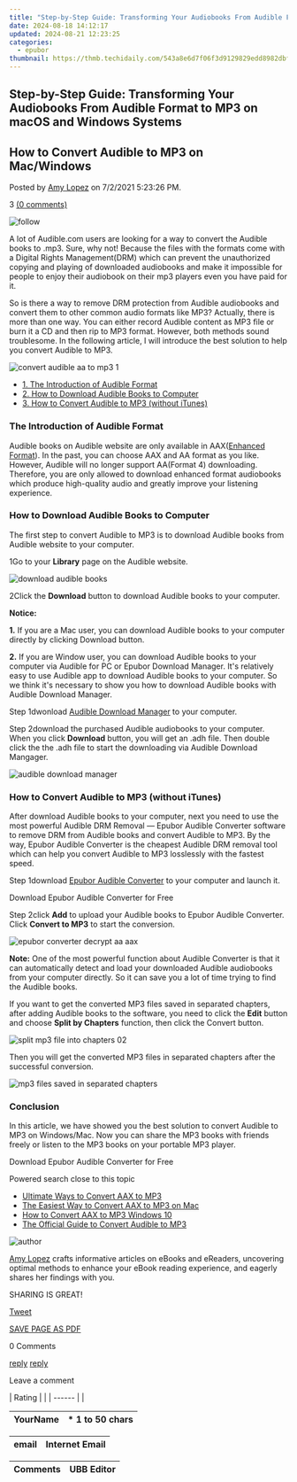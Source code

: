 ```yaml
---
title: "Step-by-Step Guide: Transforming Your Audiobooks From Audible Format to MP3 on macOS and Windows Systems"
date: 2024-08-18 14:12:17
updated: 2024-08-21 12:23:25
categories:
  - epubor
thumbnail: https://thmb.techidaily.com/543a8e6d7f06f3d9129829edd8982dbf9c6a6048e52160481e81c4276bc515b3.jpg
---
```


## Step-by-Step Guide: Transforming Your Audiobooks From Audible Format to MP3 on macOS and Windows Systems

## How to Convert Audible to MP3 on Mac/Windows

Posted by [Amy Lopez](https://shorturl.at/bmsEO) on 7/2/2021 5:23:26 PM.

3 [(0 comments)](http://www.epubor.com/#comment-area) 



![follow](http://www.epubor.com/images/follow.png)

A lot of Audible.com users are looking for a way to convert the Audible books to .mp3\. Sure, why not! Because the files with the formats come with a Digital Rights Management(DRM) which can prevent the unauthorized copying and playing of downloaded audiobooks and make it impossible for people to enjoy their audiobook on their mp3 players even you have paid for it. 

So is there a way to remove DRM protection from Audible audiobooks and convert them to other common audio formats like MP3? Actually, there is more than one way. You can either record Audible content as MP3 file or burn it a CD and then rip to MP3 format. However, both methods sound troublesome. In the following article, I will introduce the best solution to help you convert Audible to MP3.

![convert audible aa to mp3 1](http://www.epubor.com/images/uppic/convert-audible-aa-to-mp3-1.png)

* [1\. The Introduction of Audible Format](https://tools.techidaily.com/epubor/products/)
* [2\. How to Download Audible Books to Computer](https://tools.techidaily.com/epubor/products/)
* [3\. How to Convert Audible to MP3 (without iTunes)](https://tools.techidaily.com/epubor/products/)

### The Introduction of Audible Format

Audible books on Audible website are only available in AAX([Enhanced Format](https://tools.techidaily.com/epubor/products/)). In the past, you can choose AAX and AA format as you like. However, Audible will no longer support AA(Format 4) downloading. Therefore, you are only allowed to download enhanced format audiobooks which produce high-quality audio and greatly improve your listening experience. 

### How to Download Audible Books to Computer

The first step to convert Audible to MP3 is to download Audible books from Audible website to your computer. 

1Go to your **Library** page on the Audible website. 

![download audible books](http://www.epubor.com/images/uppic/download-audible-books-03.png)

2Click the **Download** button to download Audible books to your computer. 

**Notice:** 

**1.** If you are a Mac user, you can download Audible books to your computer directly by clicking Download button.

**2.** If you are Window user, you can download Audible books to your computer via Audible for PC or Epubor Download Manager. It's relatively easy to use Audible app to download Audible books to your computer. So we think it's necessary to show you how to download Audible books with Audible Download Manager.

Step 1dwonload [Audible Download Manager](https://d26m6e6wixvnt0.cloudfront.net/AM50/AudibleDM%5FiTunesSetup.exe?pf%5Frd%5Fp=ca58fcb7-dcd6-4bfe-a126-ae0ee1e800a4&pf%5Frd%5Fr=Z088XYX6DRY9W2EE9WNM&) to your computer.

Step 2download the purchased Audible audiobooks to your computer. When you click **Download** button, you will get an .adh file. Then double click the the .adh file to start the downloading via Audible Download Mangager.

![audible download manager](http://www.epubor.com/images/uppic/audible-download-manager-1.png)

### How to Convert Audible to MP3 (without iTunes) 

After download Audible books to your computer, next you need to use the most powerful Audible DRM Removal — Epubor Audible Converter software to remove DRM from Audible books and convert Audible to MP3\. By the way, Epubor Audible Converter is the cheapest Audible DRM removal tool which can help you convert Audible to MP3 losslessly with the fastest speed. 

Step 1download [Epubor Audible Converter](https://tools.techidaily.com/epubor/audible-converter/) to your computer and launch it.

Download Epubor Audible Converter for Free

[](https://tools.techidaily.com/epubor/audible-converter/) [](https://tools.techidaily.com/epubor/audible-converter/) 

Step 2click **Add** to upload your Audible books to Epubor Audible Converter. Click **Convert to MP3** to start the conversion.

![epubor converter decrypt aa aax](http://www.epubor.com/images/uppic/epubor-converter-decrypt-aa-aax.png)

**Note:** One of the most powerful function about Audible Converter is that it can automatically detect and load your downloaded Audible audiobooks from your computer directly. So it can save you a lot of time trying to find the Audible books.

If you want to get the converted MP3 files saved in separated chapters, after adding Audible books to the software, you need to click the **Edit** button and choose **Split by Chapters** function, then click the Convert button.

![split mp3 file into chapters 02](http://www.epubor.com/images/uppic/split-mp3-file-into-chapters-02.png)

Then you will get the converted MP3 files in separated chapters after the successful conversion.

![mp3 files saved in separated chapters](http://www.epubor.com/images/uppic/mp3-files-saved-in-separated-chapters.png)

### Conclusion

In this article, we have showed you the best solution to convert Audible to MP3 on Windows/Mac. Now you can share the MP3 books with friends freely or listen to the MP3 books on your portable MP3 player.

Download Epubor Audible Converter for Free

[](https://tools.techidaily.com/epubor/audible-converter/) [](https://tools.techidaily.com/epubor/audible-converter/) 

Powered search close to this topic

* [Ultimate Ways to Convert AAX to MP3](https://tools.techidaily.com/epubor/products/)
* [The Easiest Way to Convert AAX to MP3 on Mac](https://tools.techidaily.com/epubor/products/)
* [How to Convert AAX to MP3 Windows 10](https://tools.techidaily.com/epubor/products/)
* [The Official Guide to Convert Audible to MP3](https://tools.techidaily.com/epubor/products/)

![author](http://www.epubor.com/images/uppic/Hillary.png)

[Amy Lopez](https://shorturl.at/bmsEO) crafts informative articles on eBooks and eReaders, uncovering optimal methods to enhance your eBook reading experience, and eagerly shares her findings with you.

SHARING IS GREAT!

[Tweet](https://twitter.com/share) 

[SAVE PAGE AS PDF](https://tools.techidaily.com/epubor/products/) 



0 Comments

[reply](https://tools.techidaily.com/epubor/products/) [reply](https://tools.techidaily.com/epubor/products/) 

Leave a comment

| Rating |  |
| ------ |  |

| YourName | \*  1 to 50 chars |
| -------- | ----------------- |

| email | Internet Email |
| ----- | -------------- |

| Comments | UBB Editor |
| -------- | ---------- |

<ins class="adsbygoogle"
     style="display:block"
     data-ad-format="autorelaxed"
     data-ad-client="ca-pub-7571918770474297"
     data-ad-slot="1223367746"></ins>



<ins class="adsbygoogle"
     style="display:block"
     data-ad-client="ca-pub-7571918770474297"
     data-ad-slot="8358498916"
     data-ad-format="auto"
     data-full-width-responsive="true"></ins>
